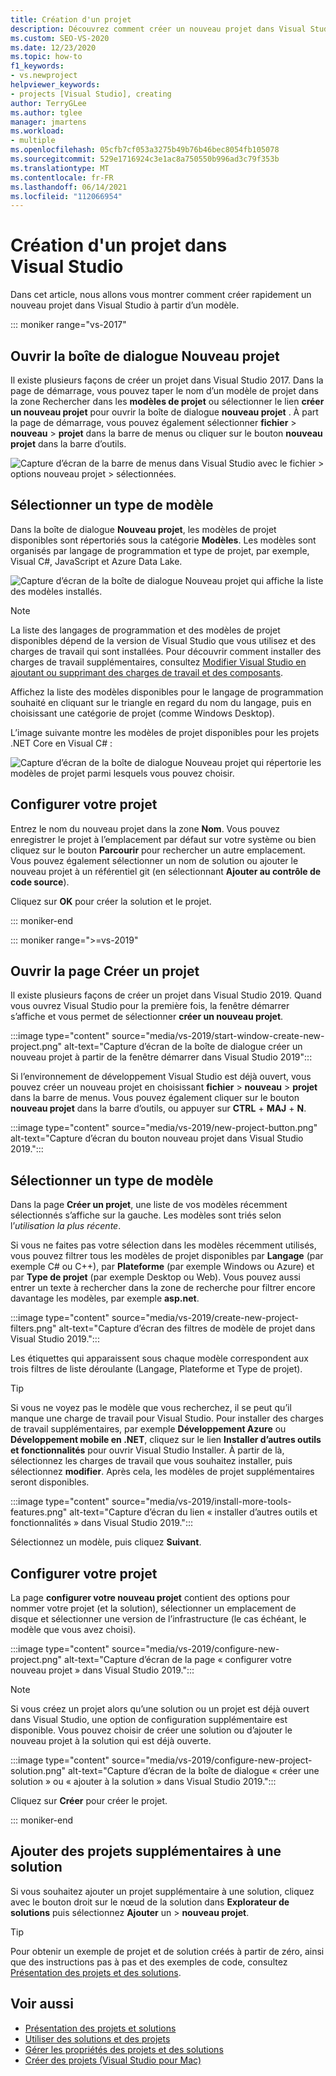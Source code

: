 ```yaml
---
title: Création d'un projet
description: Découvrez comment créer un nouveau projet dans Visual Studio.
ms.custom: SEO-VS-2020
ms.date: 12/23/2020
ms.topic: how-to
f1_keywords:
- vs.newproject
helpviewer_keywords:
- projects [Visual Studio], creating
author: TerryGLee
ms.author: tglee
manager: jmartens
ms.workload:
- multiple
ms.openlocfilehash: 05cfb7cf053a3275b49b76b46bec8054fb105078
ms.sourcegitcommit: 529e1716924c3e1ac8a750550b996ad3c79f353b
ms.translationtype: MT
ms.contentlocale: fr-FR
ms.lasthandoff: 06/14/2021
ms.locfileid: "112066954"
---
```

# <a name="create-a-new-project-in-visual-studio"></a>Création d'un projet dans Visual Studio

Dans cet article, nous allons vous montrer comment créer rapidement un nouveau projet dans Visual Studio à partir d’un modèle.

::: moniker range="vs-2017"

## <a name="open-the-new-project-dialog"></a>Ouvrir la boîte de dialogue Nouveau projet

Il existe plusieurs façons de créer un projet dans Visual Studio 2017. Dans la page de démarrage, vous pouvez taper le nom d’un modèle de projet dans la zone Rechercher dans les **modèles de projet** ou sélectionner le lien **créer un nouveau projet** pour ouvrir la boîte de dialogue **nouveau projet** . À part la page de démarrage, vous pouvez également sélectionner **fichier**  >  **nouveau**  >  **projet** dans la barre de menus ou cliquer sur le bouton **nouveau projet** dans la barre d’outils.

![Capture d’écran de la barre de menus dans Visual Studio avec le fichier > options nouveau projet > sélectionnées.](./media/vside-newproject1.png)

## <a name="select-a-template-type"></a>Sélectionner un type de modèle

Dans la boîte de dialogue **Nouveau projet**, les modèles de projet disponibles sont répertoriés sous la catégorie **Modèles**. Les modèles sont organisés par langage de programmation et type de projet, par exemple, Visual C#, JavaScript et Azure Data Lake.

![Capture d’écran de la boîte de dialogue Nouveau projet qui affiche la liste des modèles installés.](./media/vside-newproject-templates-list.png)

> [!NOTE]
> La liste des langages de programmation et des modèles de projet disponibles dépend de la version de Visual Studio que vous utilisez et des charges de travail qui sont installées. Pour découvrir comment installer des charges de travail supplémentaires, consultez [Modifier Visual Studio en ajoutant ou supprimant des charges de travail et des composants](../install/modify-visual-studio.md).

Affichez la liste des modèles disponibles pour le langage de programmation souhaité en cliquant sur le triangle en regard du nom du langage, puis en choisissant une catégorie de projet (comme Windows Desktop).

L’image suivante montre les modèles de projet disponibles pour les projets .NET Core en Visual C# :

![Capture d’écran de la boîte de dialogue Nouveau projet qui répertorie les modèles de projet parmi lesquels vous pouvez choisir.](./media/new-project-dialog-net-core.png)

## <a name="configure-your-project"></a>Configurer votre projet

Entrez le nom du nouveau projet dans la zone **Nom**. Vous pouvez enregistrer le projet à l’emplacement par défaut sur votre système ou bien cliquez sur le bouton **Parcourir** pour rechercher un autre emplacement. Vous pouvez également sélectionner un nom de solution ou ajouter le nouveau projet à un référentiel git (en sélectionnant **Ajouter au contrôle de code source**).

Cliquez sur **OK** pour créer la solution et le projet.

::: moniker-end

::: moniker range=">=vs-2019"

## <a name="open-the-create-a-new-project-page"></a>Ouvrir la page Créer un projet

Il existe plusieurs façons de créer un projet dans Visual Studio 2019. Quand vous ouvrez Visual Studio pour la première fois, la fenêtre démarrer s’affiche et vous permet de sélectionner **créer un nouveau projet**.

:::image type="content" source="media/vs-2019/start-window-create-new-project.png" alt-text="Capture d’écran de la boîte de dialogue créer un nouveau projet à partir de la fenêtre démarrer dans Visual Studio 2019":::

Si l’environnement de développement Visual Studio est déjà ouvert, vous pouvez créer un nouveau projet en choisissant **fichier**  >  **nouveau**  >  **projet** dans la barre de menus. Vous pouvez également cliquer sur le bouton **nouveau projet** dans la barre d’outils, ou appuyer sur **CTRL** + **MAJ** + **N**.

:::image type="content" source="media/vs-2019/new-project-button.png" alt-text="Capture d’écran du bouton nouveau projet dans Visual Studio 2019.":::

## <a name="select-a-template-type"></a>Sélectionner un type de modèle

Dans la page **Créer un projet**, une liste de vos modèles récemment sélectionnés s’affiche sur la gauche. Les modèles sont triés selon l’*utilisation la plus récente*.

Si vous ne faites pas votre sélection dans les modèles récemment utilisés, vous pouvez filtrer tous les modèles de projet disponibles par **Langage** (par exemple C# ou C++), par **Plateforme** (par exemple Windows ou Azure) et par **Type de projet** (par exemple Desktop ou Web). Vous pouvez aussi entrer un texte à rechercher dans la zone de recherche pour filtrer encore davantage les modèles, par exemple **asp.net**.

:::image type="content" source="media/vs-2019/create-new-project-filters.png" alt-text="Capture d’écran des filtres de modèle de projet dans Visual Studio 2019.":::

Les étiquettes qui apparaissent sous chaque modèle correspondent aux trois filtres de liste déroulante (Langage, Plateforme et Type de projet).

> [!TIP]
> Si vous ne voyez pas le modèle que vous recherchez, il se peut qu’il manque une charge de travail pour Visual Studio. Pour installer des charges de travail supplémentaires, par exemple **Développement Azure** ou **Développement mobile en .NET**, cliquez sur le lien **Installer d’autres outils et fonctionnalités** pour ouvrir Visual Studio Installer. À partir de là, sélectionnez les charges de travail que vous souhaitez installer, puis sélectionnez **modifier**. Après cela, les modèles de projet supplémentaires seront disponibles.
>
> :::image type="content" source="media/vs-2019/install-more-tools-features.png" alt-text="Capture d’écran du lien « installer d’autres outils et fonctionnalités » dans Visual Studio 2019.":::

Sélectionnez un modèle, puis cliquez **Suivant**.

## <a name="configure-your-project"></a>Configurer votre projet

La page **configurer votre nouveau projet** contient des options pour nommer votre projet (et la solution), sélectionner un emplacement de disque et sélectionner une version de l’infrastructure (le cas échéant, le modèle que vous avez choisi).

:::image type="content" source="media/vs-2019/configure-new-project.png" alt-text="Capture d’écran de la page « configurer votre nouveau projet » dans Visual Studio 2019.":::

> [!NOTE]
> Si vous créez un projet alors qu’une solution ou un projet est déjà ouvert dans Visual Studio, une option de configuration supplémentaire est disponible. Vous pouvez choisir de créer une solution ou d’ajouter le nouveau projet à la solution qui est déjà ouverte.
>
> :::image type="content" source="media/vs-2019/configure-new-project-solution.png" alt-text="Capture d’écran de la boîte de dialogue « créer une solution » ou « ajouter à la solution » dans Visual Studio 2019.":::

Cliquez sur **Créer** pour créer le projet.

::: moniker-end

## <a name="add-additional-projects-to-a-solution"></a>Ajouter des projets supplémentaires à une solution

Si vous souhaitez ajouter un projet supplémentaire à une solution, cliquez avec le bouton droit sur le nœud de la solution dans **Explorateur de solutions** puis sélectionnez **Ajouter** un  >  **nouveau projet**.

> [!TIP]
> Pour obtenir un exemple de projet et de solution créés à partir de zéro, ainsi que des instructions pas à pas et des exemples de code, consultez [Présentation des projets et des solutions](../get-started/tutorial-projects-solutions.md).

## <a name="see-also"></a>Voir aussi

- [Présentation des projets et solutions](../get-started/tutorial-projects-solutions.md)
- [Utiliser des solutions et des projets](creating-solutions-and-projects.md)
- [Gérer les propriétés des projets et des solutions](managing-project-and-solution-properties.md)
- [Créer des projets (Visual Studio pour Mac)](/visualstudio/mac/create-new-projects)
